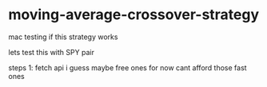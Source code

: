 # moving-average-crossover-strategy
mac testing if this strategy works

lets test this with SPY pair 

steps 1: fetch api i guess maybe free ones for now cant afford those fast ones

